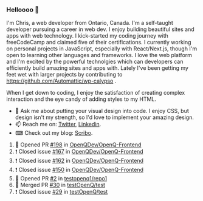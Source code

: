 ### Helloooo 👋

I'm Chris, a web developer from Ontario, Canada. I'm a self-taught developer pursuing a career in web dev. I enjoy building beautiful sites and apps with web technology.
I kick-started my coding journey with freeCodeCamp and claimed five of their certifications.  I currently working on personal projects in JavaScript, especially with React/Next.js, though I'm open to learning other languages and frameworks. I love the web platform and I'm excited by the powerful technolgies which can developers can efficiently build amazing sites and apps with. Lately I've been getting my feet wet with larger projects by contributing to https://github.com/Automattic/wp-calypso .

When I get down to coding, I enjoy the satisfaction of creating complex interaction and the eye candy of adding styles to my HTML. 

- 💬 Ask me about putting your visual design into code. I enjoy CSS, but design isn't my strength, so I'd love to implement your amazing design.
- 📫 Reach me on: [Twitter](https://twitter.com/Christo28120856), [Linkedin](https://www.linkedin.com/in/christopher-stevers-07b9a5204/).
- ⌨ Check out my blog: [Scribo](https://christopherstevers.cf).
<!--
**Christopher-Stevers/Christopher-Stevers** is a ✨ _special_ ✨ repository because its `README.md` (this file) appears on your GitHub profile.

Here are some ideas to get you started:

- 🔭 I’m currently working on ...
- 🌱 I’m currently learning ...
- 👯 I’m looking to collaborate on ...
- 🤔 I’m looking for help with ...
- 😄 Pronouns: ...
- ⚡ Fun fact: ...
-->

<!--START_SECTION:activity-->
1. 💪 Opened PR [#198](https://github.com/OpenQDev/OpenQ-Frontend/pull/198) in [OpenQDev/OpenQ-Frontend](https://github.com/OpenQDev/OpenQ-Frontend)
2. ❗️ Closed issue [#167](https://github.com/OpenQDev/OpenQ-Frontend/issues/167) in [OpenQDev/OpenQ-Frontend](https://github.com/OpenQDev/OpenQ-Frontend)
3. ❗️ Closed issue [#162](https://github.com/OpenQDev/OpenQ-Frontend/issues/162) in [OpenQDev/OpenQ-Frontend](https://github.com/OpenQDev/OpenQ-Frontend)
4. ❗️ Closed issue [#150](https://github.com/OpenQDev/OpenQ-Frontend/issues/150) in [OpenQDev/OpenQ-Frontend](https://github.com/OpenQDev/OpenQ-Frontend)
5. 💪 Opened PR [#2](https://github.com/testopenq1/repo1/pull/2) in [testopenq1/repo1](https://github.com/testopenq1/repo1)
6. 🎉 Merged PR [#30](https://github.com/testOpenQ/test/pull/30) in [testOpenQ/test](https://github.com/testOpenQ/test)
7. ❗️ Closed issue [#29](https://github.com/testOpenQ/test/issues/29) in [testOpenQ/test](https://github.com/testOpenQ/test)
<!--END_SECTION:activity-->
